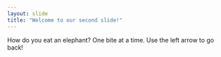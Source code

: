 ```yaml
---
layout: slide
title: "Welcome to our second slide!"
---
```

How do you eat an elephant? One bite at a time.
Use the left arrow to go back!
